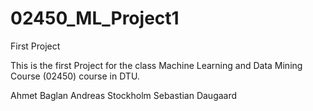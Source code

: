 # 02450_ML_Project1
First Project 


This is the first Project for the class Machine Learning and Data Mining Course (02450) course in DTU. 

Ahmet Baglan
Andreas Stockholm
Sebastian Daugaard
